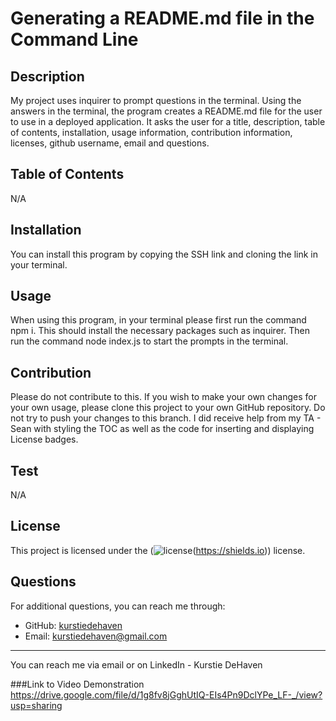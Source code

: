 # Generating a README.md file in the Command Line

## Description

My project uses inquirer to prompt questions in the terminal. Using the answers in the terminal, the program creates a README.md file for the user to use in a deployed application. It asks the user for a title, description, table of contents, installation, usage information, contribution information, licenses, github username, email and questions.

## Table of Contents

N/A

## Installation

You can install this program by copying the SSH link and cloning the link in your terminal.

## Usage

When using this program, in your terminal please first run the command npm i. This should install the necessary packages such as inquirer. Then run the command node index.js to start the prompts in the terminal.

## Contribution

Please do not contribute to this. If you wish to make your own changes for your own usage, please clone this project to your own GitHub repository. Do not try to push your changes to this branch.
I did receive help from my TA - Sean with styling the TOC as well as the code for inserting and displaying License badges.

## Test

N/A

## License

This project is licensed under the (![license](https://img.shields.io/badge/license-MIT-blue)(https://shields.io)) license.

## Questions

For additional questions, you can reach me through:

- GitHub: [kurstiedehaven](https://github.com/kurstiedehaven)
- Email: kurstiedehaven@gmail.com

---

You can reach me via email or on LinkedIn - Kurstie DeHaven

###Link to Video Demonstration
https://drive.google.com/file/d/1g8fv8jGghUtIQ-EIs4Pn9DclYPe_LF-_/view?usp=sharing

